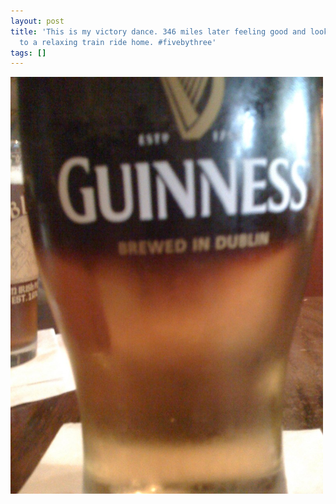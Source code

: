 ```yaml
---
layout: post
title: 'This is my victory dance. 346 miles later feeling good and looking forward
  to a relaxing train ride home. #fivebythree'
tags: []
---
```


<p>
<div class='p_embed p_image_embed'>
<img alt="Image" height="667" src="/images/29520335-image.jpg" width="500" />

</div>
</p>
